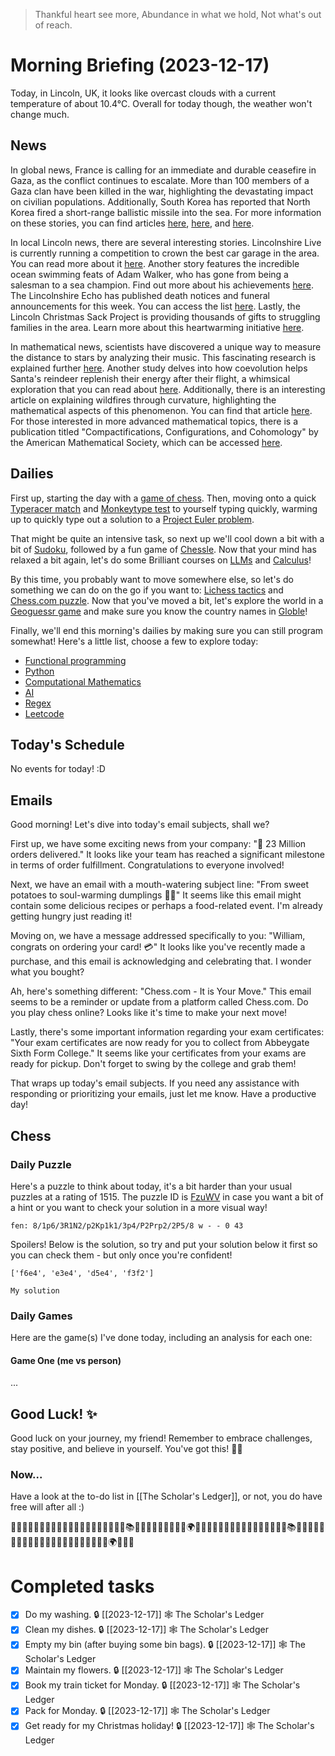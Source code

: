 > Thankful heart see more,
> Abundance in what we hold,
> Not what's out of reach.

# Morning Briefing (2023-12-17)

Today, in Lincoln, UK, it looks like overcast clouds with a current temperature of about 10.4°C. Overall for today though, the weather won't change much.

## News

In global news, France is calling for an immediate and durable ceasefire in Gaza, as the conflict continues to escalate. More than 100 members of a Gaza clan have been killed in the war, highlighting the devastating impact on civilian populations. Additionally, South Korea has reported that North Korea fired a short-range ballistic missile into the sea. For more information on these stories, you can find articles [here](https://www.bbc.co.uk/news/world-middle-east-67740979?at_medium=RSS&at_campaign=KARANGA), [here](https://www.nytimes.com/2023/12/17/world/middleeast/gaza-al-astal-loss.html), and [here](https://www.aljazeera.com/news/2023/12/17/south-korea-says-north-fired-short-range-ballistic-missile-into-sea?traffic_source=rss).

In local Lincoln news, there are several interesting stories. Lincolnshire Live is currently running a competition to crown the best car garage in the area. You can read more about it [here](https://www.lincolnshirelive.co.uk/news/lincoln-news/lincolnshires-best-car-garage-its-8970243). Another story features the incredible ocean swimming feats of Adam Walker, who has gone from being a salesman to a sea champion. Find out more about his achievements [here](https://thelincolnite.co.uk/2023/12/from-salesman-to-sea-champion-adam-walkers-incredible-ocean-swimming-feats/). The Lincolnshire Echo has published death notices and funeral announcements for this week. You can access the list [here](https://www.lincolnshirelive.co.uk/news/local-news/death-notices-funeral-announcements-lincolnshire-8977015). Lastly, the Lincoln Christmas Sack Project is providing thousands of gifts to struggling families in the area. Learn more about this heartwarming initiative [here](https://thelincolnite.co.uk/2023/12/lincoln-christmas-sack-project-thousands-of-gifts-for-struggling-families/).

In mathematical news, scientists have discovered a unique way to measure the distance to stars by analyzing their music. This fascinating research is explained further [here](https://www.sciencedaily.com/releases/2023/12/231215140310.htm). Another study delves into how coevolution helps Santa's reindeer replenish their energy after their flight, a whimsical exploration that you can read about [here](https://www.sciencedaily.com/releases/2023/12/231215140234.htm). Additionally, there is an interesting article on explaining wildfires through curvature, highlighting the mathematical aspects of this phenomenon. You can find that article [here](https://www.ams.org/publicoutreach/mathmoments/mm168-explaining-wildfires). For those interested in more advanced mathematical topics, there is a publication titled "Compactifications, Configurations, and Cohomology" by the American Mathematical Society, which can be accessed [here](https://www.ams.org/conm/790/).

## Dailies

First up, starting the day with a [game of chess](https://www.chess.com/play/online). Then, moving onto a quick [Typeracer match](https://play.typeracer.com) and [Monkeytype test](https://monkeytype.com) to yourself typing quickly, warming up to quickly type out a solution to a [Project Euler problem](https://projecteuler.net/archives).

That might be quite an intensive task, so next up we'll cool down a bit with a bit of [Sudoku](https://www.dailysudoku.com/sudoku/play.shtml?today=1), followed by a fun game of [Chessle](https://jackli.gg/chessle/). Now that your mind has relaxed a bit again, let's do some Brilliant courses on [LLMs](https://brilliant.org/courses/how-llms-work/?) and [Calculus](https://brilliant.org/courses/multivariable-calculus/)!

By this time, you probably want to move somewhere else, so let's do something we can do on the go if you want to: [Lichess tactics](https://lichess.org/study/topic/Tactics/hot) and [Chess.com puzzle](https://www.chess.com/puzzles). Now that you've moved a bit, let's explore the world in a [Geoguessr game](https://www.geoguessr.com) and make sure you know the country names in [Globle](https://globle-game.com)!

Finally, we'll end this morning's dailies by making sure you can still program somewhat! Here's a little list, choose a few to explore today:

- [Functional programming](https://www.hackerrank.com/domains/fp)
- [Python](https://www.hackerrank.com/domains/python)
- [Computational Mathematics](https://www.hackerrank.com/domains/mathematics)
- [AI](https://www.hackerrank.com/domains/ai)
- [Regex](https://www.hackerrank.com/domains/regex)
- [Leetcode](https://leetcode.com/problemset/)

## Today's Schedule

No events for today! :D

## Emails

Good morning! Let's dive into today's email subjects, shall we?

First up, we have some exciting news from your company: "🚀 23 Million orders delivered." It looks like your team has reached a significant milestone in terms of order fulfillment. Congratulations to everyone involved!

Next, we have an email with a mouth-watering subject line: "From sweet potatoes to soul-warming dumplings 🍠🔥" It seems like this email might contain some delicious recipes or perhaps a food-related event. I'm already getting hungry just reading it!

Moving on, we have a message addressed specifically to you: "William, congrats on ordering your card! 💳" It looks like you've recently made a purchase, and this email is acknowledging and celebrating that. I wonder what you bought?

Ah, here's something different: "Chess.com - It is Your Move." This email seems to be a reminder or update from a platform called Chess.com. Do you play chess online? Looks like it's time to make your next move!

Lastly, there's some important information regarding your exam certificates: "Your exam certificates are now ready for you to collect from Abbeygate Sixth Form College." It seems like your certificates from your exams are ready for pickup. Don't forget to swing by the college and grab them!

That wraps up today's email subjects. If you need any assistance with responding or prioritizing your emails, just let me know. Have a productive day!

## Chess

### Daily Puzzle

Here's a puzzle to think about today, it's a bit harder than your usual puzzles at a rating of 1515. The puzzle ID is [FzuWV](https://lichess.org/training/FzuWV) in case you want a bit of a hint or you want to check your solution in a more visual way!

```chessboard
fen: 8/1p6/3R1N2/p2Kp1k1/3p4/P2Prp2/2P5/8 w - - 0 43
```

Spoilers! Below is the solution, so try and put your solution below it first so you can check them - but only once you're confident!

```spoiler-block
['f6e4', 'e3e4', 'd5e4', 'f3f2']
```

```
My solution
```

### Daily Games

Here are the game(s) I've done today, including an analysis for each one:

#### Game One (me vs person)

...

## Good Luck! ✨

Good luck on your journey, my friend! Remember to embrace challenges, stay positive, and believe in yourself. You've got this! 🌟💪

### Now...
Have a look at the to-do list in [[The Scholar's Ledger]], or not, you do have free will after all :)

🌟🦋✨🍉🌈🎉🐾💫🌸🌺🌼🍄🍕🐢🎈🚀🌞🌙🎶🎁📚🍦🍭🎪🎡🎊🌿🐬🍩🍓🌍🌈💡💌🎈🍀🎸🌟🐾🍕🌞🌈✨🌺🦄🌈🎈📚🎉🍉🎶🌸🍄🍭💫🎁🍦🌙🎪🚀🍰🌊🌼🌴💌🌷🌿👑🍓🐬🌍🎊🐢💡
# Completed tasks

- [x] Do my washing. 🔒 [[2023-12-17]] 🕸️ The Scholar's Ledger
- [x] Clean my dishes. 🔒 [[2023-12-17]] 🕸️ The Scholar's Ledger
- [x] Empty my bin (after buying some bin bags). 🔒 [[2023-12-17]] 🕸️ The Scholar's Ledger
- [x] Maintain my flowers. 🔒 [[2023-12-17]] 🕸️ The Scholar's Ledger
- [x] Book my train ticket for Monday. 🔒 [[2023-12-17]] 🕸️ The Scholar's Ledger
- [x] Pack for Monday. 🔒 [[2023-12-17]] 🕸️ The Scholar's Ledger
- [x] Get ready for my Christmas holiday! 🔒 [[2023-12-17]] 🕸️ The Scholar's Ledger
